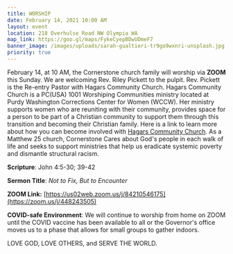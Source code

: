 ```yaml
---
title: WORSHIP
date: February 14, 2021 10:00 AM
layout: event
location: 218 Overhulse Road NW Olympia WA
map_link: https://goo.gl/maps/FykeCyepBDwUDmeF7
banner_image: /images/uploads/sarah-gualtieri-tr9go9wxnri-unsplash.jpg
priority: true
---
```

February 14, at 10 AM, the Cornerstone church family will worship via **ZOOM** this Sunday.  We are welcoming Rev. Riley Pickett to the pulpit. Rev. Pickett is the Re-entry Pastor with Hagars Community Church. Hagars Community Church is a PC(USA) 1001 Worshiping Communities ministry located at Purdy Washington Corrections Center for Women (WCCW). Her ministry supports women who are reuniting with their community, provides space for a person to be part of a Christian community to support them through this transition and becoming their Christian family. Here is a link to learn more about how you can become involved with [Hagars Community Church](https://www.hagarscommunitychurch.com). As a Matthew 25 church, Cornerstone Cares about God's people in each walk of life and seeks to support ministries that help us eradicate systemic poverty and dismantle structural racism.

**Scripture**: John 4:5-30; 39-42

**Sermon Title**: *Not to Fix, But to Encounter*

**ZOOM Link:** [https://us02web.zoom.us/j/84210546175](https://zoom.us/j/448243505)

**COVID-safe Environment**: We will continue to worship from home on ZOOM until the COVID vaccine has been available to all or the Governor's office moves us to a phase that allows for small groups to gather indoors.

LOVE GOD, LOVE OTHERS, and SERVE THE WORLD.